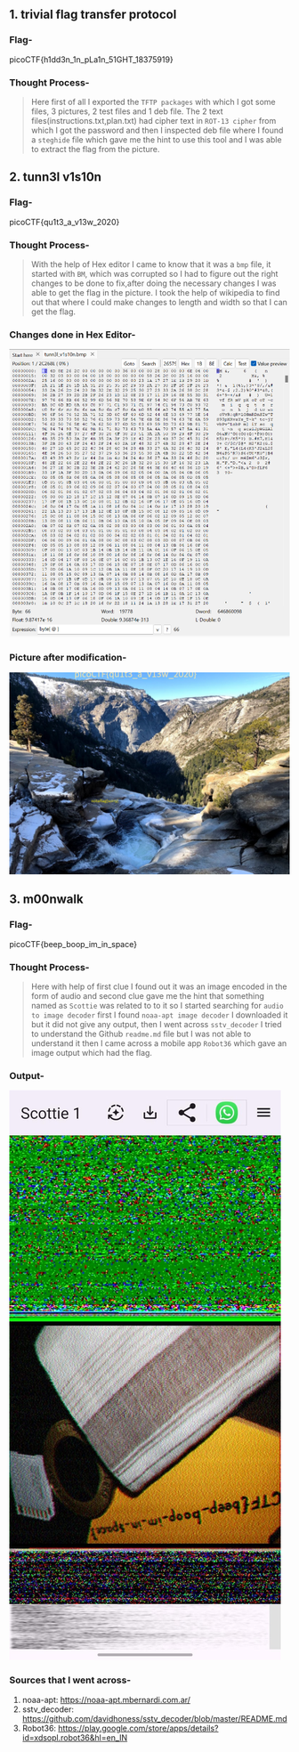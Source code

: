 ## 1. trivial flag transfer protocol

### **Flag-**      
picoCTF{h1dd3n_1n_pLa1n_51GHT_18375919}

### **Thought Process-**       
> Here first of all I exported the `TFTP packages` with which I got some files, 3 pictures, 2 test files and 1 deb file. The 2 text files(instructions.txt,plan.txt)
  had cipher text in `ROT-13 cipher` from which I got the password and then I inspected deb file where I found a `steghide` file which gave me the hint to use this tool
  and I was able to extract the flag from the picture.


## 2. tunn3l v1s10n

### **Flag-**     
picoCTF{qu1t3_a_v13w_2020}

### **Thought Process-**    
> With the help of Hex editor I came to know that it was a `bmp` file, it started with `BM`, which was corrupted so I had to figure out the right changes to be done
 to fix,after doing the necessary changes I was able to get the flag in the picture. I took the help of wikipedia to find out that where I could make changes to length and width so that I can get the flag.

### **Changes done in Hex Editor-**
![Modifications in hex editor](/Images/Tunnel_hex_Editor.png)

### **Picture after modification-**   
![Flag pic](/Images/picoCTF_tunn3l_v1s10n.bmp)


## 3. m00nwalk

### **Flag-**    
picoCTF{beep_boop_im_in_space}

### **Thought Process-**        
> Here with help of first clue I found out it was an image encoded in the form of audio and second clue gave me the hint that something named as `Scottie` was related to
  to it so I started searching for `audio to image decoder` first I found `noaa-apt image decoder` I downloaded it but it did not give any output, then I went across
  `sstv_decoder` I tried to understand the Github `readme.md` file but I was not able to understand it then I came across a mobile app `Robot36` which gave an image
  output which had the flag.

### **Output-**
![Output](/Images/picoCTF_moonwalk.jpg)

### **Sources that I went across-**  
1. noaa-apt: https://noaa-apt.mbernardi.com.ar/
2. sstv_decoder: https://github.com/davidhoness/sstv_decoder/blob/master/README.md
3. Robot36: https://play.google.com/store/apps/details?id=xdsopl.robot36&hl=en_IN
